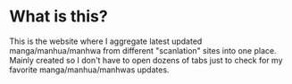 # What is this?

This is the website where I aggregate latest updated manga/manhua/manhwa from different "scanlation" sites into one place. Mainly created so I don't have to open dozens of tabs just to check for my favorite manga/manhua/manhwas updates.
